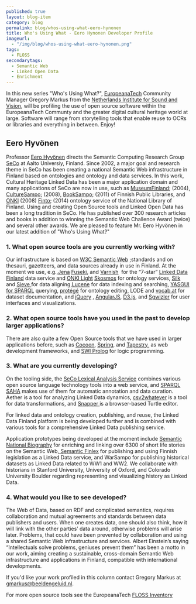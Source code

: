 ```yaml
---
published: true
layout: blog-item
category: blog
permalink: blog/whos-using-what-eero-hynonen
title: Who's Using What - Eero Hynonen Developer Profile 
imageurl: 
  - "/img/blog/whos-using-what-eero-hynonen.png"
tags: 
  - FLOSS
secondarytags:
  - Semantic Web
  - Linked Open Data
  - Enrichment
---
```


In this new series "Who's Using What?", [EuropeanaTech](http://pro.europeana.eu/web/network/europeana-tech) Community Manager Gregory Markus from the [Netherlands Institute for Sound and Vision](http://www.beeldengeluid.nl/en), will be profiling the use of open source software within the EuropeanaTech Communty and the greater digital cultural heritage world at large. Software will range from storytelling tools that enable reuse to OCRs or libraries and everything in between. Enjoy! 

## Eero Hyvönen

Professor [Eero Hyvönen](http://www.seco.tkk.fi/u/eahyvone/) directs the Semantic Computing Research Group [SeCo](http://www.seco.tkk.fi/) at Aalto Universiy, Finland. Since 2002, a major goal and research theme in SeCo has been creating a national Semantic Web infrastructure in Finland based on ontologies and ontology and data services. In this work, Cultural Heritage Linked Data has been a major application domain and many applications of SeCo are now in use, such as [MuseumFinland](http://www.seco.tkk.fi/applications/museumfinland/); (2004), [CultureSampo](http://www.kulttuurisampo.fi/?lang=en); (2008), [BookSampo](http://www.seco.tkk.fi/applications/kirjasampo/); (2011) of Finnish Public Libraries, and [ONKI](https://onki.fi/)  (2008) [Finto](http://finto.fi/fi/); (2014) ontology service of the National Library of Finland. Using and creating Open Source tools and Linked Open Data has been a long tradition in SeCo. He has published over 300 research articles and books in addition to winning the Semantic Web Challence Award (twice) and several other awards. We are pleased to feature Mr. Eero Hyvönen in our latest addition of "Who's Using What?"

### 1. What open source tools are you currently working with? 

Our infrastructure is based on [W3C
Semantic Web](http://www.w3.org/2001/sw/) ;standards and on thesauri,
gazetteers, and data sources already in use in Finland. At the moment we
use, e.g.,[Jena](https://jena.apache.org/) [Fuseki](http://jena.apache.org/documentation/serving_data/), and
[
Varnish](https://www.varnish-software.com/)
&nbsp;for the &ldquo;7-star&rdquo;
[Linked Data
Finland](http://www.ldf.fi/) data service and
[ONKI
Light](http://light.onki.fi/fi/) [Skosmos](https://github.com/NatLibFi/Skosmos
)&nbsp;for ontology services, [Silk
](http://wifo5-03.informatik.uni-mannheim.de/bizer/silk/)and [Sieve
](http://sieve.wbsg.de/)for data aligning,[Lucene](http://lucene.apache.org/core/3_0_3/fileformats.html)&nbsp;for data indexing and searching, [YASGUI for SPARQL](http://laurensrietveld.nl/yasgui/)&nbsp;querying, [protégé](http://protege.stanford.edu/)&nbsp;for ontology editing, LODE and
[vocab.at](http://vocab.at/)&nbsp;for dataset documentation, and [jQuery](http://jquery.com/)
, [AngularJS](https://angularjs.org/), [D3.js](http://d3js.org/), and [Sgwizler](http://dev.data2000.no/sgvizler/)&nbsp;for
user interfaces and visualizations.

### 2. What open source tools have you used in the past to develop larger applications? 

There are also quite a few Open Source tools that we have used in larger
applications before, such as [Cocoon](https://github.com/nathanvda/cocoon), [Spring](http://spring.io/), and [Tapestry
](http://tapestry.apache.org/)&nbsp;as web development frameworks, and [SWI
Prolog](http://www.swi-prolog.org/)&nbsp;for logic programming.

### 3. What are you currently developing? 

 On the tooling side, the [SeCo
Lexical Analysis Service](http://demo.seco.tkk.fi/las/)&nbsp;combines various open
source language technology tools into a web service, and [SPARQL
SAHA](http://2014.eswc-conferences.org/sites/default/files/eswc2014pd_submission_46.pdf)&nbsp;makes use of them for automatic annotation
and data curation. Aether is a tool for analyzing Linked Data dynamics,
[
csv2whatever](https://github.com/rvagg/csv2)&nbsp;is a tool for data transformations,
and [Snapper ](https://github.com/jiemakel/snapper)is a browser-based Turtle
editor.

For linked data and ontology
creation, publishing, and reuse, the Linked Data Finland platform is
being developed further and is combined with various tools for a
comprehensive Linked Data publishing service.

Application prototypes being developed at the moment
include [Semantic National
Biography](http://www.seco.tkk.fi/publications/)&nbsp;for enriching and linking over 6300 of
short life stories on the Semantic Web,[&nbsp;Semantic Finlex](http://www.ldf.fi/dataset/finlex)&nbsp;for publishing and using
Finnish legislation as a Linked Data service, and WarSampo for
publishing historical datasets as Linked Data related to WW1 and WW2. We
collaborate with historians in Stanford University, University of
Oxford, and Colorado University Boulder regarding representing and
visualizing history as Linked Data.

### 4. What would you like to see developed?

The Web of Data, based on RDF and complicated
semantics, requires collaboration and mutual agreements and standards
between data publishers and users. When one creates data, one should
also think, how it will link with the other parties&rsquo; data around,
otherwise problems will arise later. Problems, that could have been
prevented by collaboration and using a shared Semantic Web
infrastructure and services. Albert Einstein&rsquo;s saying &ldquo;Intellectuals solve problems, geniuses prevent
them&rdquo;&nbsp;has been a motto in our work, aiming
creating a sustainable, cross-domain Semantic Web infrastructure and
applications in Finland, compatible with international
developments.

If you'd like your work profiled in this column contact Gregory Markus at <gmarkus@beeldengeluid.nl>. 

For more open source tools see the EuropeanaTech [FLOSS Inventory](https://docs.google.com/spreadsheet/ccc?key=0Ag_7rVJwt0CpdFRJOEJxdEk4ZEMxQ01jaDgxQXFSTkE#gid=0)

